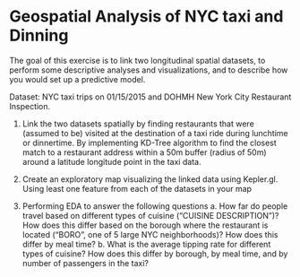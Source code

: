 # Geospatial Analysis of NYC taxi and Dinning

The goal of this exercise is to link two longitudinal spatial datasets, to perform some descriptive analyses and visualizations, 
and to describe how you would set up a predictive model.

Dataset: NYC taxi trips on 01/15/2015 and DOHMH New York City Restaurant Inspection.

1) Link the two datasets spatially by finding restaurants that were (assumed to be) visited at the destination of a taxi ride during lunchtime or dinnertime. 
By implementing KD-Tree algorithm to find the closest match to a restaurant address within a 50m buffer (radius of 50m) around a latitude longitude point in the taxi data.

2) Create an exploratory map visualizing the linked data using Kepler.gl. Using least one feature from each of the datasets in your map

3) Performing EDA to answer the following questions
  a. How far do people travel based on different types of cuisine (“CUISINE DESCRIPTION”)? How
     does this differ based on the borough where the restaurant is located (“BORO”, one of 5 large
     NYC neighborhoods)? How does this differ by meal time?
  b. What is the average tipping rate for different types of cuisine? How does this differ by borough,
     by meal time, and by number of passengers in the taxi?

